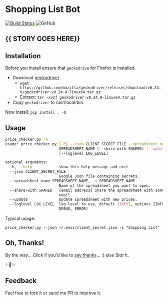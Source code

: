 # Shopping List Bot

[![Build Status](https://travis-ci.com/mmphego/shopping_list_bot.svg?branch=master)](https://travis-ci.com/mmphego/shopping_list_bot)
![GitHub](https://img.shields.io/github/license/mmphego/shopping_list_bot.svg)

## {{ STORY GOES HERE}}


## Installation

Before you install ensure that `geckodrive` for Firefox is installed.

*   Download [geckodriver](https://github.com/mozilla/geckodriver)
    -   ```wget https://github.com/mozilla/geckodriver/releases/download/v0.24.0/geckodriver-v0.24.0-linux64.tar.gz```
    -   Extract: ```tar -xvzf geckodriver-v0.24.0-linux64.tar.gz```
*   Copy `geckodriver` to /usr/local/bin

Now install:
    `pip install . -U`

## Usage

```bash
price_checker.py -h
usage: price_checker.py [-h] --json CLIENT_SECRET_FILE --spreadsheet_name
                        SPREADSHEET_NAME [--share-with SHARED] [--update]
                        [--loglevel LOG_LEVEL]

optional arguments:
  -h, --help            show this help message and exit
  --json CLIENT_SECRET_FILE
                        Google Json file containing secrets.
  --spreadsheet_name SPREADSHEET_NAME, -s SPREADSHEET_NAME
                        Name of the spreadsheet you want to open.
  --share-with SHARED   [email address] Share the spreadsheet with someone via
                        email
  --update              Update spreadsheet with new prices.
  --loglevel LOG_LEVEL  log level to use, default [INFO], options [INFO,
                        DEBUG, ERROR]
```

Typical usage:

`price_checker.py --json ~/.envs/client_secret.json -s "Shopping List"`

## Oh, Thanks!

By the way... Click if you'd like to [say thanks](https://saythanks.io/to/mmphego)... :) else *Star* it.

✨🍰✨

## Feedback

Feel free to fork it or send me PR to improve it.

